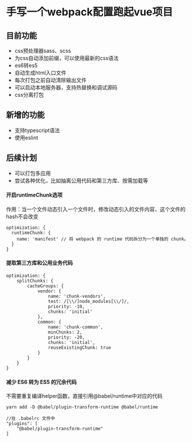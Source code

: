 # 手写一个webpack配置跑起vue项目
## 目前功能
* css预处理器sass、scss
* 为css自动添加前缀，可以使用最新的css语法
* es6转es5
* 自动生成html入口文件
* 每次打包之前自动清除输出文件
* 可以启动本地服务器，支持热替换和调试源码
* css分离打包

## 新增的功能
* 支持typescript语法
* 使用eslint

## 后续计划
* 可以打包多应用
* 尝试各种优化，比如抽离公用代码和第三方库、按需加载等

#### 开启runtimeChunk选项
作用：当一个文件动态引入一个文件时，修改动态引入的文件内容，这个文件的hash不会改变
```
optimization: {
  runtimeChunk: {
    name: 'manifest' // 将 webpack 的 runtime 代码拆分为一个单独的 chunk。
  }
}
```

#### 提取第三方库和公用业务代码
```
optimization: {
    splitChunks: {
        cacheGroups: {
            vendor: {
                name: 'chunk-vendors',
                test: /[\\/]node_modules[\\/]/,
                priority: -10,
                chunks: 'initial'
            },
            common: {
                name: 'chunk-common',
                minChunks: 2,
                priority: -20,
                chunks: 'initial',
                reuseExistingChunk: true
            }
        }
    }
}
```

#### 减少 ES6 转为 ES5 的冗余代码
不需要重复编译helper函数，直接引用@babel/runtime中对应的代码
```
yarn add -D @babel/plugin-transform-runtime @babel/runtime

//在 .babelrc 文件中
"plugins": [
    "@babel/plugin-transform-runtime"
]
```